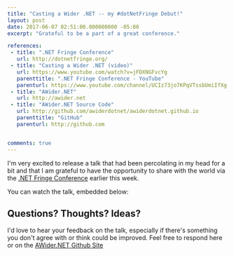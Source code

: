```yaml
---
title: "Casting a Wider .NET -- my #dotNetFringe Debut!"
layout: post
date: 2017-06-07 02:51:00.000000000 -05:00
excerpt: "Grateful to be a part of a great conference."

references:
 - title: ".NET Fringe Conference"
   url: http://dotnetfringe.org/
 - title: "Casting a Wider .NET (video)"
   url: https://www.youtube.com/watch?v=jFDXNGFvcYg
   parenttitle: ".NET Fringe Conference - YouTube"
   parenturl: https://www.youtube.com/channel/UCIz73jo7KPqVTssbUmiIfXg
 - title: "AWider.NET"
   url: http://awider.net
 - title: "AWider.NET Source Code"
   url: http://github.com/awiderdotnet/awiderdotnet.github.io
   parenttitle: "GitHub"
   parenturl: http://github.com


comments: true
---
```

I'm very excited to release a talk that had been percolating in my head for a bit and that I am grateful to have the opportunity to share with the world via the [.NET Fringe Conference](http://dotnetfringe.org) earlier this week.

You can watch the talk, embedded below: 



## Questions? Thoughts? Ideas?
I'd love to hear your feedback on the talk, especially if there's something you don't agree with or think could be improved. Feel free to respond here or on the [AWider.NET Github Site](http://github.com/AWiderDotNet/AWiderDotNet.github.io)